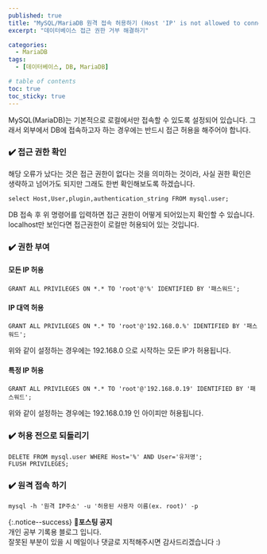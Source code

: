 ```yaml
---
published: true
title: "MySQL/MariaDB 원격 접속 허용하기 (Host 'IP' is not allowed to connect to this MySQL server)"
excerpt: "데이터베이스 접근 권한 거부 해결하기"

categories:
  - MariaDB
tags:
  - [데이터베이스, DB, MariaDB]

# table of contents
toc: true
toc_sticky: true
---
```


MySQL(MariaDB)는 기본적으로 로컬에서만 접속할 수 있도록 설정되어 있습니다. 그래서 외부에서 DB에 접속하고자 하는 경우에는 반드시 접근 허용을 해주어야 합니다.

### ✔️ 접근 권한 확인

해당 오류가 났다는 것은 접근 권한이 없다는 것을 의미하는 것이라, 사실 권한 확인은 생략하고 넘어가도 되지만 그래도 한번 확인해보도록 하겠습니다.

```
select Host,User,plugin,authentication_string FROM mysql.user;
```

DB 접속 후 위 명령어를 입력하면 접근 권한이 어떻게 되어있는지 확인할 수 있습니다. localhost만 보인다면 접근권한이 로컬만 허용되어 있는 것입니다.

### ✔️ 권한 부여

#### 모든 IP 허용

```
GRANT ALL PRIVILEGES ON *.* TO 'root'@'%' IDENTIFIED BY '패스워드';
```

#### IP 대역 허용

```
GRANT ALL PRIVILEGES ON *.* TO 'root'@'192.168.0.%' IDENTIFIED BY '패스워드';
```

위와 같이 설정하는 경우에는 192.168.0 으로 시작하는 모든 IP가 허용됩니다.

#### 특정 IP 허용

```
GRANT ALL PRIVILEGES ON *.* TO 'root'@'192.168.0.19' IDENTIFIED BY '패스워드';
```

위와 같이 설정하는 경우에는 192.168.0.19 인 아이피만 허용됩니다.

### ✔️ 허용 전으로 되돌리기

```
DELETE FROM mysql.user WHERE Host='%' AND User='유저명';
FLUSH PRIVILEGES;
```

### ✔️ 원격 접속 하기

```
mysql -h '원격 IP주소' -u '허용된 사용자 이름(ex. root)' -p
```

{:.notice--success}
🔔**포스팅 공지**  
개인 공부 기록용 블로그 입니다.  
잘못된 부분이 있을 시 메일이나 댓글로 지적해주시면 감사드리겠습니다 :)
